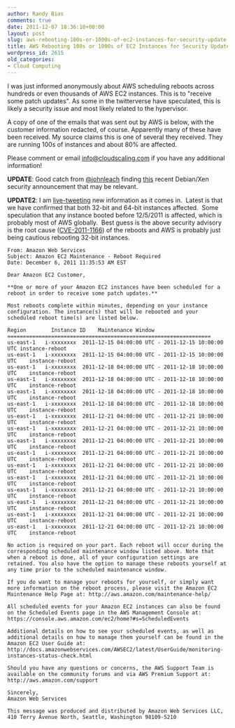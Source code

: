```yaml
---
author: Randy Bias
comments: true
date: 2011-12-07 18:36:10+00:00
layout: post
slug: aws-rebooting-100s-or-1000s-of-ec2-instances-for-security-update
title: AWS Rebooting 100s or 1000s of EC2 Instances for Security Update
wordpress_id: 2615
old_categories:
- Cloud Computing
---
```


I was just informed anonymously about AWS scheduling reboots across hundreds or even thousands of AWS EC2 instances.  This is to "receive some patch updates".  As some in the twitterverse have speculated, this is likely a security issue and most likely related to the hypervisor.

<!-- more -->A copy of one of the emails that was sent out by AWS is below, with the customer information redacted, of course.  Apparently many of these have been received.  My source claims this is one of several they received.  They are running 100s of instances and about 80% are affected.

Please comment or email info@cloudscaling.com if you have any additional information!

**UPDATE**: Good catch from [@johnleach](https://twitter.com/#!/johnleach) finding [this](http://www.debian.org/security/2011/dsa-2337) recent Debian/Xen security announcement that may be relevant.

**UPDATE2**: I am [live-tweeting](http://twitter.com/randybias) new information as it comes in.  Latest is that we have confirmed that both 32-bit and 64-bit instances affected.  Some speculation that any instance booted before 12/5/2011 is affected, which is probably most of AWS globally.  Best guess is the above security advisory is the root cause ([CVE-2011-1166](http://security-tracker.debian.org/tracker/CVE-2011-1166)) of the reboots and AWS is probably just being cautious rebooting 32-bit instances.


    From: Amazon Web Services
    Subject: Amazon EC2 Maintenance - Reboot Required
    Date: December 6, 2011 11:35:53 AM EST
    
    Dear Amazon EC2 Customer,
    
    **One or more of your Amazon EC2 instances have been scheduled for a reboot in order to receive some patch updates.**
    
    Most reboots complete within minutes, depending on your instance configuration. The instance(s) that will be rebooted and your scheduled reboot time(s) are listed below.

    Region        Instance ID    Maintenance Window
    =================================================================
    us-east-1	i-xxxxxxxx	2011-12-15 04:00:00 UTC - 2011-12-15 10:00:00 UTC instance-reboot
    us-east-1	i-xxxxxxxx	2011-12-15 04:00:00 UTC - 2011-12-15 10:00:00 UTC	 instance-reboot
    us-east-1	i-xxxxxxxx	2011-12-18 04:00:00 UTC - 2011-12-18 10:00:00 UTC	 instance-reboot
    us-east-1	i-xxxxxxxx	2011-12-18 04:00:00 UTC - 2011-12-18 10:00:00 UTC	 instance-reboot
    us-east-1	i-xxxxxxxx	2011-12-18 04:00:00 UTC - 2011-12-18 10:00:00 UTC	 instance-reboot
    us-east-1	i-xxxxxxxx	2011-12-18 04:00:00 UTC - 2011-12-18 10:00:00 UTC	 instance-reboot
    us-east-1	i-xxxxxxxx	2011-12-21 04:00:00 UTC - 2011-12-21 10:00:00 UTC	 instance-reboot
    us-east-1	i-xxxxxxxx	2011-12-21 04:00:00 UTC - 2011-12-21 10:00:00 UTC	 instance-reboot
    us-east-1	i-xxxxxxxx	2011-12-21 04:00:00 UTC - 2011-12-21 10:00:00 UTC	 instance-reboot
    us-east-1	i-xxxxxxxx	2011-12-21 04:00:00 UTC - 2011-12-21 10:00:00 UTC	 instance-reboot
    us-east-1	i-xxxxxxxx	2011-12-21 04:00:00 UTC - 2011-12-21 10:00:00 UTC	 instance-reboot
    us-east-1	i-xxxxxxxx	2011-12-21 04:00:00 UTC - 2011-12-21 10:00:00 UTC	 instance-reboot
    us-east-1	i-xxxxxxxx	2011-12-21 04:00:00 UTC - 2011-12-21 10:00:00 UTC	 instance-reboot
    us-east-1	i-xxxxxxxx	2011-12-21 04:00:00 UTC - 2011-12-21 10:00:00 UTC	 instance-reboot
    us-east-1	i-xxxxxxxx	2011-12-21 04:00:00 UTC - 2011-12-21 10:00:00 UTC	 instance-reboot
    us-east-1	i-xxxxxxxx	2011-12-21 04:00:00 UTC - 2011-12-21 10:00:00 UTC	 instance-reboot
    
    No action is required on your part. Each reboot will occur during the corresponding scheduled maintenance window listed above. Note that when a reboot is done, all of your configuration settings are retained. You also have the option to manage these reboots yourself at any time prior to the scheduled maintenance window.
    
    If you do want to manage your reboots for yourself, or simply want more information on the reboot process, please visit the Amazon EC2 Maintenance Help Page at: http://aws.amazon.com/maintenance-help/
    
    All scheduled events for your Amazon EC2 instances can also be found on the Scheduled Events page in the AWS Management Console at: https://console.aws.amazon.com/ec2/home?#s=ScheduledEvents
    
    Additional details on how to see your scheduled events, as well as additional details on how to manage them yourself can be found in the Amazon EC2 User Guide at: http://docs.amazonwebservices.com/AWSEC2/latest/UserGuide/monitoring-instances-status-check.html
    
    Should you have any questions or concerns, the AWS Support Team is available on the community forums and via AWS Premium Support at: http://aws.amazon.com/support
    
    Sincerely,
    Amazon Web Services
    
    This message was produced and distributed by Amazon Web Services LLC, 410 Terry Avenue North, Seattle, Washington 98109-5210

